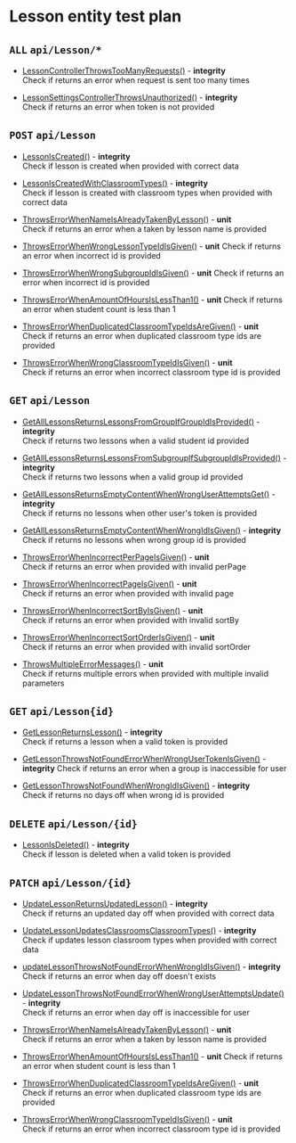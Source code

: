 # Lesson entity test plan

## `ALL` `api/Lesson/*`

- [LessonControllerThrowsTooManyRequests()](../Entities/ELesson/LessonController.test.cs) - **integrity**  
  Check if returns an error when request is sent too many times

- [LessonSettingsControllerThrowsUnauthorized()](../Entities/ELesson/LessonController.test.cs) - **integrity**  
  Check if returns an error when token is not provided

## `POST` `api/Lesson`

- [LessonIsCreated()](../Entities/ELesson/LessonController.test.cs) - **integrity**  
  Check if lesson is created when provided with correct data

- [LessonIsCreatedWithClassroomTypes()](../Entities/ELesson/LessonController.test.cs) - **integrity**  
  Check if lesson is created with classroom types when provided with correct data

- [ThrowsErrorWhenNameIsAlreadyTakenByLesson()](../Entities/ELesson/CreateLessonCommand.unit.cs) - **unit**  
  Check if returns an error when a taken by lesson name is provided

- [ThrowsErrorWhenWrongLessonTypeIdIsGiven()](../Entities/ELesson/CreateLessonCommand.unit.cs) - **unit** 
  Check if returns an error when incorrect id is provided

- [ThrowsErrorWhenWrongSubgroupIdIsGiven()](../Entities/ELesson/CreateLessonCommand.unit.cs) - **unit** 
  Check if returns an error when incorrect id is provided

- [ThrowsErrorWhenAmountOfHoursIsLessThan1()](../Entities/ELesson/Commands/CreateLessonCommand.unit.cs) - **unit** 
  Check if returns an error when student count is less than 1

- [ThrowsErrorWhenDuplicatedClassroomTypeIdsAreGiven()](../Entities/ELesson/CreateLessonCommand.unit.cs) - **unit** 			
  Check if returns an error when duplicated classroom type ids are provided

- [ThrowsErrorWhenWrongClassroomTypeIdIsGiven()](../Entities/ELesson/CreateLessonCommand.unit.cs) - **unit** 			
  Check if returns an error when incorrect classroom type id is provided


## `GET` `api/Lesson`

- [GetAllLessonsReturnsLessonsFromGroupIfGroupIdIsProvided()](../Entities/ELesson/LessonController.test.cs) - **integrity**  
  Check if returns two lessons when a valid student id provided

- [GetAllLessonsReturnsLessonsFromSubgroupIfSubgroupIdIsProvided()](../Entities/ELesson/LessonController.test.cs) - **integrity**  
  Check if returns two lessons when a valid group id provided

- [GetAllLessonsReturnsEmptyContentWhenWrongUserAttemptsGet()](../Entities/ELesson/LessonController.test.cs) - **integrity**  
  Check if returns no lessons when other user's token is provided

- [GetAllLessonsReturnsEmptyContentWhenWrongIdIsGiven()](../Entities/ELesson/LessonController.test.cs) - **integrity**  
  Check if returns no lessons when wrong group id is provided

- [ThrowsErrorWhenIncorrectPerPageIsGiven()](../Entities/ELesson/Queries/GetAllLesson.unit.cs) - **unit**  
  Check if returns an error when provided with invalid perPage

- [ThrowsErrorWhenIncorrectPageIsGiven()](../Entities/ELesson/Queries/GetAllLesson.unit.cs) - **unit**  
  Check if returns an error when provided with invalid page

- [ThrowsErrorWhenIncorrectSortByIsGiven()](../Entities/ELesson/Queries/GetAllLesson.unit.cs) - **unit**  
  Check if returns an error when provided with invalid sortBy

- [ThrowsErrorWhenIncorrectSortOrderIsGiven()](../Entities/ELesson/Queries/GetAllLesson.unit.cs) - **unit**  
  Check if returns an error when provided with invalid sortOrder

- [ThrowsMultipleErrorMessages()](../Entities/ELesson/Queries/GetAllLesson.unit.cs) - **unit**  
  Check if returns multiple errors when provided with multiple invalid parameters

## `GET` `api/Lesson{id}`

- [GetLessonReturnsLesson()](../Entities/ELesson/LessonController.test.cs) - **integrity**  
  Check if returns a lesson when a valid token is provided

- [GetLessonThrowsNotFoundErrorWhenWrongUserTokenIsGiven()](../Entities/ELesson/LessonController.test.cs) - **integrity** 
  Check if returns an error when a group is inaccessible for user

- [GetLessonThrowsNotFoundWhenWrongIdIsGiven()](../Entities/ELesson/LessonController.test.cs) - **integrity**  
  Check if returns no days off when wrong id is provided

## `DELETE` `api/Lesson/{id}`

- [LessonIsDeleted()](../Entities/ELesson/LessonController.test.cs) - **integrity**  
  Check if lesson is deleted when a valid token is provided

## `PATCH` `api/Lesson/{id}`

- [UpdateLessonReturnsUpdatedLesson()](../Entities/ELesson/LessonController.test.cs) - **integrity**  
  Check if returns an updated day off when provided with correct data

- [UpdateLessonUpdatesClassroomsClassroomTypes()](../Entities/EClassroom/ClassroomController.test.cs) - **integrity**  
  Check if updates lesson classroom types when provided with correct data

- [updateLessonThrowsNotFoundErrorWhenWrongIdIsGiven()](../Entities/ELesson/LessonController.test.cs) - **integrity**  
  Check if returns an error when day off doesn't exists

- [UpdateLessonThrowsNotFoundErrorWhenWrongUserAttemptsUpdate()](../Entities/ELesson/LessonController.test.cs) - **integrity**  
  Check if returns an error when day off is inaccessible for user

- [ThrowsErrorWhenNameIsAlreadyTakenByLesson()](../Entities/ELesson/Commands/UpdateLessonCommand.unit.cs) - **unit**  
  Check if returns an error when a taken by lesson name is provided

- [ThrowsErrorWhenAmountOfHoursIsLessThan1()](../Entities/ELesson/Commands/UpdateLessonCommand.unit.cs) - **unit** 
  Check if returns an error when student count is less than 1

- [ThrowsErrorWhenDuplicatedClassroomTypeIdsAreGiven()](../Entities/ELesson/UpdateLessonCommand.unit.cs) - **unit** 			
  Check if returns an error when duplicated classroom type ids are provided

- [ThrowsErrorWhenWrongClassroomTypeIdIsGiven()](../Entities/ELesson/UpdateLessonCommand.unit.cs) - **unit** 			
  Check if returns an error when incorrect classroom type id is provided




